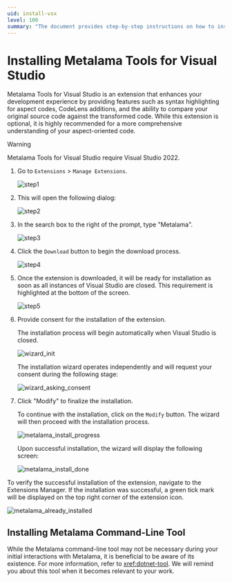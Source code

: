 ```yaml
---
uid: install-vsx
level: 100
summary: "The document provides step-by-step instructions on how to install the Metalama Tools extension for Visual Studio 2022, and mentions the Metalama Command-Line Tool."
---
```


# Installing Metalama Tools for Visual Studio

Metalama Tools for Visual Studio is an extension that enhances your development experience by providing features such as syntax highlighting for aspect codes, CodeLens additions, and the ability to compare your original source code against the transformed code. While this extension is optional, it is highly recommended for a more comprehensive understanding of your aspect-oriented code.

> [!WARNING]
> Metalama Tools for Visual Studio require Visual Studio 2022.

1. Go to `Extensions` > `Manage Extensions`.

    ![step1](../../images/ext_manage_1.png)

2. This will open the following dialog:

    ![step2](../../images/ext_manage_2.png)

3. In the search box to the right of the prompt, type "Metalama".

    ![step3](../../images/ext_manage_3.png)

4. Click the `Download` button to begin the download process.

    ![step4](../../images/ext_manage_4.png)

5. Once the extension is downloaded, it will be ready for installation as soon as all instances of Visual Studio are closed. This requirement is highlighted at the bottom of the screen.

    ![step5](../../images/ext_manage_5.png)

6. Provide consent for the installation of the extension.

    The installation process will begin automatically when Visual Studio is closed.

    ![wizard_init](../../images/ext_manage_6.png)

    The installation wizard operates independently and will request your consent during the following stage:

    ![wizard_asking_consent](../../images/ext_manage_consent.png)

7. Click "Modify" to finalize the installation.

    To continue with the installation, click on the `Modify` button. The wizard will then proceed with the installation process.

    ![metalama_install_progress](../../images/metalama_install_progress.png)

    Upon successful installation, the wizard will display the following screen:

    ![metalama_install_done](../../images/metalama_install_done.png)

To verify the successful installation of the extension, navigate to the Extensions Manager. If the installation was successful, a green tick mark will be displayed on the top right corner of the extension icon.

![metalama_already_installed](../../images/metalama_already_installed.png)

## Installing Metalama Command-Line Tool

While the Metalama command-line tool may not be necessary during your initial interactions with Metalama, it is beneficial to be aware of its existence. For more information, refer to <xref:dotnet-tool>. We will remind you about this tool when it becomes relevant to your work.

